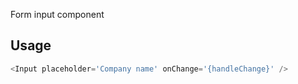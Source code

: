 Form input component

## Usage

```javascript
<Input placeholder='Company name' onChange='{handleChange}' />
```
